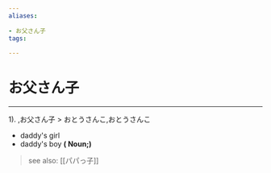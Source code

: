 ```yaml
---
aliases:
    
- お父さん子
tags:
    
---
```


# お父さん子
---
1).
,お父さん子 > おとうさんこ,おとうさんこ

- daddy's girl
- daddy's boy
**( Noun;)**
> see also:  [[パパっ子]]
            